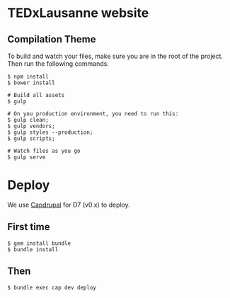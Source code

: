 # TEDxLausanne website

## Compilation Theme

To build and watch your files, make sure you are in the root of the project. Then run the following commands.


```shell
$ npm install
$ bower install

# Build all assets
$ gulp

# On you production environment, you need to run this:
$ gulp clean;
$ gulp vendors;
$ gulp styles --production;
$ gulp scripts;

# Watch files as you go
$ gulp serve
```

# Deploy
We use [Capdrupal](https://github.com/antistatique/capdrupal) for D7 (v0.x) to deploy.

## First time

    $ gem install bundle
    $ bundle install

## Then

    $ bundle exec cap dev deploy